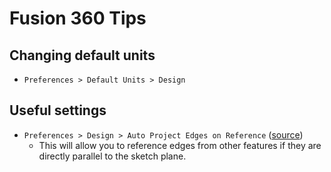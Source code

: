 # Fusion 360 Tips

## Changing default units
- `Preferences > Default Units > Design`

## Useful settings
- `Preferences > Design > Auto Project Edges on Reference` ([source](https://archive.is/xVUeR))
  - This will allow you to reference edges from other features if they are directly parallel to the sketch plane.

